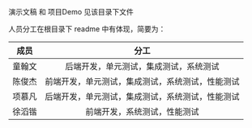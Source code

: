 演示文稿 和 项目Demo 见该目录下文件

人员分工在根目录下 readme 中有体现，简要为：

|  成员  |                       分工                       |
| :----: | :----------------------------------------------: |
| 童翰文 |      后端开发，单元测试，集成测试，系统测试      |
| 陈俊杰 | 前端开发，单元测试，集成测试，系统测试，性能测试 |
| 项慕凡 | 后端开发，单元测试，集成测试，系统测试，性能测试 |
| 徐滔锴 |           前端开发，系统测试，性能测试           |